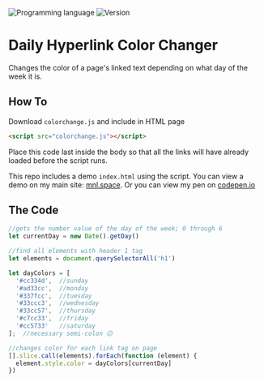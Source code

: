 <!-- using shields.io for status buttons -->
![Programming language](https://img.shields.io/badge/Language-JavaScript-black.svg)
![Version](https://img.shields.io/badge/Version-1.1.3-blue.svg)


# Daily Hyperlink Color Changer
Changes the color of a page's linked text depending on what day of the week it is.


## How To
Download `colorchange.js` and include in HTML page

```html
<script src="colorchange.js"></script>
```
Place this code last inside the body so that all the links will have already loaded before the script runs.

This repo includes a demo `index.html` using the script. You can view a demo on my main site: [mnl.space](http://mnl.space/Daily-Hyperlink-Color-Changer/). Or you can view my pen on [codepen.io](http://codepen.io/manuelvargas1251/pen/JGmZOL)



## The Code

```javascript
//gets the number value of the day of the week; 0 through 6
let currentDay = new Date().getDay()

//find all elements with header 1 tag
let elements = document.querySelectorAll('h1')

let dayColors = [
  '#cc334d',  //sunday
  '#ad33cc',  //monday
  '#337fcc',  //tuesday
  '#33ccc3',  //wednesday
  '#33cc57',  //thursday
  '#c7cc33',  //friday
  '#cc5733'   //saturday
];  //necessary semi-colon 😕

//changes color for each link tag on page
[].slice.call(elements).forEach(function (element) {
  element.style.color = dayColors[currentDay]
})
```
